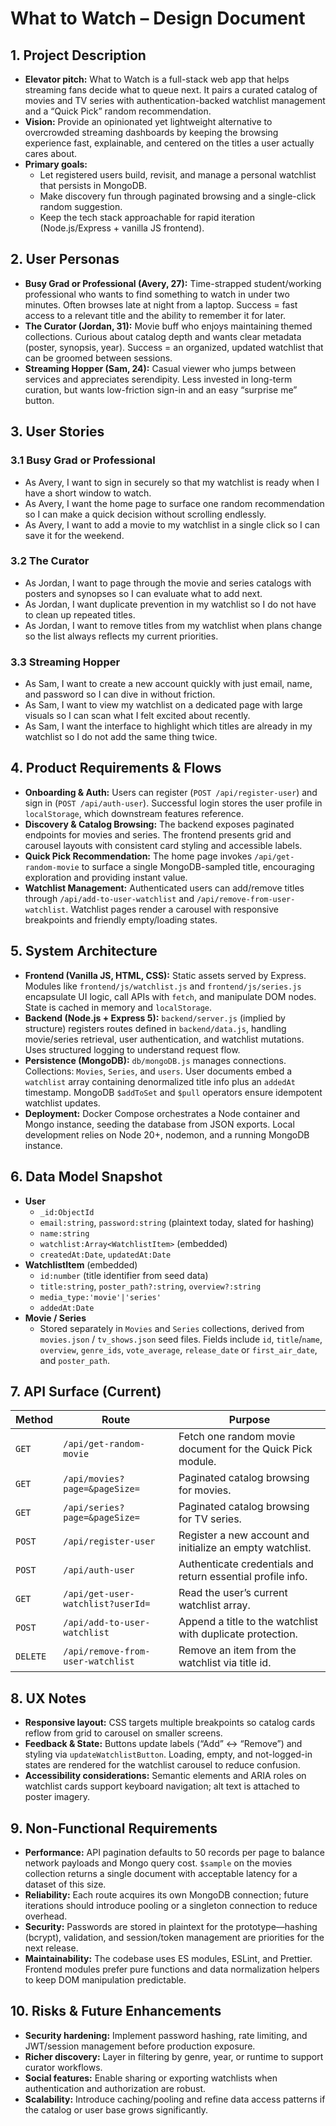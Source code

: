 # What to Watch – Design Document

## 1. Project Description

- **Elevator pitch:** What to Watch is a full-stack web app that helps streaming fans decide what to queue next. It pairs a curated catalog of movies and TV series with authentication-backed watchlist management and a “Quick Pick” random recommendation.
- **Vision:** Provide an opinionated yet lightweight alternative to overcrowded streaming dashboards by keeping the browsing experience fast, explainable, and centered on the titles a user actually cares about.
- **Primary goals:**
  - Let registered users build, revisit, and manage a personal watchlist that persists in MongoDB.
  - Make discovery fun through paginated browsing and a single-click random suggestion.
  - Keep the tech stack approachable for rapid iteration (Node.js/Express + vanilla JS frontend).

## 2. User Personas

- **Busy Grad or Professional (Avery, 27):** Time-strapped student/working professional who wants to find something to watch in under two minutes. Often browses late at night from a laptop. Success = fast access to a relevant title and the ability to remember it for later.
- **The Curator (Jordan, 31):** Movie buff who enjoys maintaining themed collections. Curious about catalog depth and wants clear metadata (poster, synopsis, year). Success = an organized, updated watchlist that can be groomed between sessions.
- **Streaming Hopper (Sam, 24):** Casual viewer who jumps between services and appreciates serendipity. Less invested in long-term curation, but wants low-friction sign-in and an easy “surprise me” button.

## 3. User Stories

### 3.1 Busy Grad or Professional

- As Avery, I want to sign in securely so that my watchlist is ready when I have a short window to watch.
- As Avery, I want the home page to surface one random recommendation so I can make a quick decision without scrolling endlessly.
- As Avery, I want to add a movie to my watchlist in a single click so I can save it for the weekend.

### 3.2 The Curator

- As Jordan, I want to page through the movie and series catalogs with posters and synopses so I can evaluate what to add next.
- As Jordan, I want duplicate prevention in my watchlist so I do not have to clean up repeated titles.
- As Jordan, I want to remove titles from my watchlist when plans change so the list always reflects my current priorities.

### 3.3 Streaming Hopper

- As Sam, I want to create a new account quickly with just email, name, and password so I can dive in without friction.
- As Sam, I want to view my watchlist on a dedicated page with large visuals so I can scan what I felt excited about recently.
- As Sam, I want the interface to highlight which titles are already in my watchlist so I do not add the same thing twice.

## 4. Product Requirements & Flows

- **Onboarding & Auth:** Users can register (`POST /api/register-user`) and sign in (`POST /api/auth-user`). Successful login stores the user profile in `localStorage`, which downstream features reference.
- **Discovery & Catalog Browsing:** The backend exposes paginated endpoints for movies and series. The frontend presents grid and carousel layouts with consistent card styling and accessible labels.
- **Quick Pick Recommendation:** The home page invokes `/api/get-random-movie` to surface a single MongoDB-sampled title, encouraging exploration and providing instant value.
- **Watchlist Management:** Authenticated users can add/remove titles through `/api/add-to-user-watchlist` and `/api/remove-from-user-watchlist`. Watchlist pages render a carousel with responsive breakpoints and friendly empty/loading states.

## 5. System Architecture

- **Frontend (Vanilla JS, HTML, CSS):** Static assets served by Express. Modules like `frontend/js/watchlist.js` and `frontend/js/series.js` encapsulate UI logic, call APIs with `fetch`, and manipulate DOM nodes. State is cached in memory and `localStorage`.
- **Backend (Node.js + Express 5):** `backend/server.js` (implied by structure) registers routes defined in `backend/data.js`, handling movie/series retrieval, user authentication, and watchlist mutations. Uses structured logging to understand request flow.
- **Persistence (MongoDB):** `db/mongoDB.js` manages connections. Collections: `Movies`, `Series`, and `users`. User documents embed a `watchlist` array containing denormalized title info plus an `addedAt` timestamp. MongoDB `$addToSet` and `$pull` operators ensure idempotent watchlist updates.
- **Deployment:** Docker Compose orchestrates a Node container and Mongo instance, seeding the database from JSON exports. Local development relies on Node 20+, nodemon, and a running MongoDB instance.

## 6. Data Model Snapshot

- **User**
  - `_id:ObjectId`
  - `email:string`, `password:string` (plaintext today, slated for hashing)
  - `name:string`
  - `watchlist:Array<WatchlistItem>` (embedded)
  - `createdAt:Date`, `updatedAt:Date`
- **WatchlistItem** (embedded)
  - `id:number` (title identifier from seed data)
  - `title:string`, `poster_path?:string`, `overview?:string`
  - `media_type:'movie'|'series'`
  - `addedAt:Date`
- **Movie / Series**
  - Stored separately in `Movies` and `Series` collections, derived from `movies.json` / `tv_shows.json` seed files. Fields include `id`, `title`/`name`, `overview`, `genre_ids`, `vote_average`, `release_date` or `first_air_date`, and `poster_path`.

## 7. API Surface (Current)

| Method   | Route                             | Purpose                                                     |
| -------- | --------------------------------- | ----------------------------------------------------------- |
| `GET`    | `/api/get-random-movie`           | Fetch one random movie document for the Quick Pick module.  |
| `GET`    | `/api/movies?page=&pageSize=`     | Paginated catalog browsing for movies.                      |
| `GET`    | `/api/series?page=&pageSize=`     | Paginated catalog browsing for TV series.                   |
| `POST`   | `/api/register-user`              | Register a new account and initialize an empty watchlist.   |
| `POST`   | `/api/auth-user`                  | Authenticate credentials and return essential profile info. |
| `GET`    | `/api/get-user-watchlist?userId=` | Read the user’s current watchlist array.                    |
| `POST`   | `/api/add-to-user-watchlist`      | Append a title to the watchlist with duplicate protection.  |
| `DELETE` | `/api/remove-from-user-watchlist` | Remove an item from the watchlist via title id.             |

## 8. UX Notes

- **Responsive layout:** CSS targets multiple breakpoints so catalog cards reflow from grid to carousel on smaller screens.
- **Feedback & State:** Buttons update labels (“Add” ↔ “Remove”) and styling via `updateWatchlistButton`. Loading, empty, and not-logged-in states are rendered for the watchlist carousel to reduce confusion.
- **Accessibility considerations:** Semantic elements and ARIA roles on watchlist cards support keyboard navigation; alt text is attached to poster imagery.

## 9. Non-Functional Requirements

- **Performance:** API pagination defaults to 50 records per page to balance network payloads and Mongo query cost. `$sample` on the movies collection returns a single document with acceptable latency for a dataset of this size.
- **Reliability:** Each route acquires its own MongoDB connection; future iterations should introduce pooling or a singleton connection to reduce overhead.
- **Security:** Passwords are stored in plaintext for the prototype—hashing (bcrypt), validation, and session/token management are priorities for the next release.
- **Maintainability:** The codebase uses ES modules, ESLint, and Prettier. Frontend modules prefer pure functions and data normalization helpers to keep DOM manipulation predictable.

## 10. Risks & Future Enhancements

- **Security hardening:** Implement password hashing, rate limiting, and JWT/session management before production exposure.
- **Richer discovery:** Layer in filtering by genre, year, or runtime to support curator workflows.
- **Social features:** Enable sharing or exporting watchlists when authentication and authorization are robust.
- **Scalability:** Introduce caching/pooling and refine data access patterns if the catalog or user base grows significantly.
